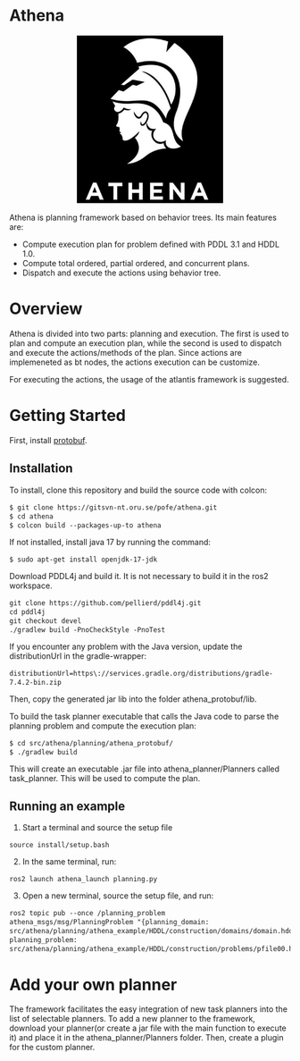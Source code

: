 # Athena

<p align="center">
  <img height="300" src="doc/logo_inv.png" />
</p>

Athena is planning framework based on behavior trees. Its main features are:

* Compute execution plan for problem defined with PDDL 3.1 and HDDL 1.0.
* Compute total ordered, partial ordered, and concurrent plans.
* Dispatch and execute the actions using behavior tree.


# Overview
Athena is divided into two parts: planning and execution.
The first is used to plan and compute an execution plan, while the second is used to dispatch and execute the actions/methods of the plan. Since actions are implemeneted as bt nodes, the actions execution can be customize. 

For executing the actions, the usage of the atlantis framework is suggested. 

# Getting Started
First, install <a href="https://github.com/protocolbuffers/protobuf">protobuf</a>.

## Installation
To install, clone this repository and build the source code with colcon:
```
$ git clone https://gitsvn-nt.oru.se/pofe/athena.git
$ cd athena
$ colcon build --packages-up-to athena
```
If not installed, install java 17 by running the command:
```
$ sudo apt-get install openjdk-17-jdk
```
Download PDDL4j and build it. It is not necessary to build it in the ros2 workspace.
```
git clone https://github.com/pellierd/pddl4j.git
cd pddl4j
git checkout devel
./gradlew build -PnoCheckStyle -PnoTest
```
If you encounter any problem with the Java version, update the distributionUrl in the gradle-wrapper: 
```
distributionUrl=https\://services.gradle.org/distributions/gradle-7.4.2-bin.zip
```
Then, copy the generated jar lib into the folder athena_protobuf/lib.

To build the task planner executable that calls the Java code to parse the planning problem and compute the execution plan:
```
$ cd src/athena/planning/athena_protobuf/
$ ./gradlew build
```
This will create an executable .jar file into athena_planner/Planners called task_planner. This will be used to compute the plan.

## Running an example

1) Start a terminal and source the setup file
```
source install/setup.bash
```
2) In the same terminal, run:
```
ros2 launch athena_launch planning.py
```
3) Open a new terminal, source the setup file, and run: 
```
ros2 topic pub --once /planning_problem athena_msgs/msg/PlanningProblem "{planning_domain: src/athena/planning/athena_example/HDDL/construction/domains/domain.hddl, planning_problem: src/athena/planning/athena_example/HDDL/construction/problems/pfile00.hddl}"

```

# Add your own planner
The framework facilitates the easy integration of new task planners into the list of selectable planners. To add a new planner to the framework, download your planner(or create a jar file with the main function to execute it) and place it in the athena_planner/Planners folder. Then, create a plugin for the custom planner.
